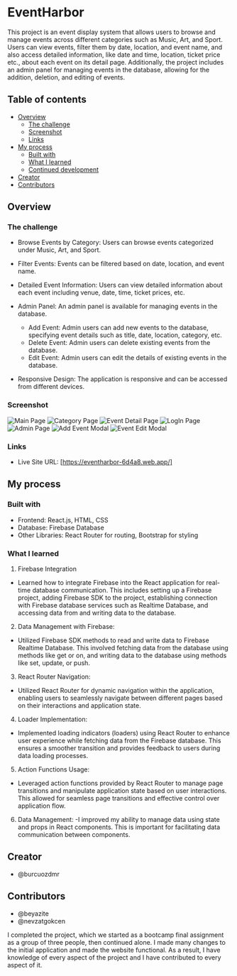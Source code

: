 # EventHarbor 

This project is an event display system that allows users to browse and manage events across different categories such as Music, Art, and Sport. Users can view events, filter them by date, location, and event name, and also access detailed information, like date and time, location, ticket price etc., about each event on its detail page. Additionally, the project includes an admin panel for managing events in the database, allowing for the addition, deletion, and editing of events.

## Table of contents

- [Overview](#overview)
  - [The challenge](#the-challenge)
  - [Screenshot](#screenshot)
  - [Links](#links)
- [My process](#my-process)
  - [Built with](#built-with)
  - [What I learned](#what-i-learned)
  - [Continued development](#continued-development)
- [Creator](#creator)
- [Contributors](#contributors)



## Overview

### The challenge


- Browse Events by Category: Users can browse events categorized under Music, Art, and Sport.

- Filter Events: Events can be filtered based on date, location, and event name.

- Detailed Event Information: Users can view detailed information about each event including venue, date, time, ticket prices, etc.

- Admin Panel: An admin panel is available for managing events in the database.
   - Add Event: Admin users can add new events to the database, specifying event details such as title, date, location, category, etc.
   - Delete Event: Admin users can delete existing events from the database.
   - Edit Event: Admin users can edit the details of existing events in the database.

- Responsive Design: The application is responsive and can be accessed from different devices.

### Screenshot

![Main Page](/src/assets/screenshots/mainPage.png)
![Category Page](/src/assets/screenshots/categoryPage.png)
![Event Detail Page](/src/assets/screenshots/eventDetailPage.jpg)
![LogIn Page](/src/assets/screenshots/LogInPage.png)
![Admin Page](/src/assets/screenshots/AdminPage.png)
![Add Event Modal](/src/assets/screenshots/addeventModal.jpg)
![Event Edit Modal](/src/assets/screenshots/eventEditModal.jpg)

### Links

- Live Site URL: [https://eventharbor-6d4a8.web.app/]

## My process

### Built with

- Frontend: React.js, HTML, CSS
- Database: Firebase Database
- Other Libraries: React Router for routing, Bootstrap for styling

### What I learned


1. Firebase Integration
  - Learned how to integrate Firebase into the React application for real-time database communication. This includes setting up a Firebase project, adding Firebase SDK to the project, establishing connection with Firebase database services such as Realtime Database, and accessing data from and writing data to the database.

2. Data Management with Firebase: 
  - Utilized Firebase SDK methods to read and write data to Firebase Realtime Database. This involved fetching data from the database using methods like get or on, and writing data to the database using methods like set, update, or push.

3. React Router Navigation: 
  - Utilized React Router for dynamic navigation within the application, enabling users to seamlessly navigate between different pages based on their interactions and application state.

4. Loader Implementation: 
  - Implemented loading indicators (loaders) using React Router to enhance user experience while fetching data from the Firebase database. This ensures a smoother transition and provides feedback to users during data loading processes.

5. Action Functions Usage: 
  - Leveraged action functions provided by React Router to manage page transitions and manipulate application state based on user interactions. This allowed for seamless page transitions and effective control over application flow.

6. Data Management: 
  -I improved my ability to manage data using state and props in React components. This is important for facilitating data communication between components.


## Creator

- @burcuozdmr

## Contributors

- @beyazite
- @nevzatgokcen

 I completed the project, which we started as a bootcamp final assignment as a group of three people, then continued alone. I made many changes to the initial application and made the website functional. As a result, I have knowledge of every aspect of the project and I have contributed to every aspect of it.





